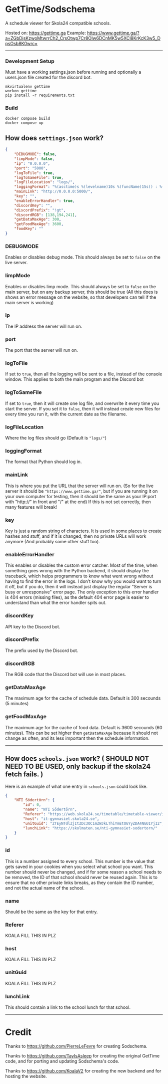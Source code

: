 # GetTime/Sodschema
A schedule viewer for Skola24 compatible schools.

Hosted on: https://gettime.ga
Example: https://www.gettime.ga/?a=ZGbDjsKzwoMtwrrCh2_CrsOtwp7Cr8OIw6DCnMK5w5XCl8KrKcK3w5_DpsOsb8K0wrc=

***

### Development Setup

Must have a working settings.json before running and optionally a users.json file created for  the discord bot.

```shell script
mkvirtualenv gettime
workon gettime
pip install -r requirements.txt
```

### Build
```shell script
docker compose build
docker compose up
```

## How does `settings.json` work?

```json
{
    "DEBUGMODE": false,
    "limpMode": false,
    "ip": "0.0.0.0",
    "port": "5000",
    "logToFile": true,
    "logToSameFile": true,
    "logFileLocation": "logs/",
    "loggingFormat": "%(asctime)s %(levelname)10s %(funcName)15s() : %(message)s",
    "mainLink": "http://0.0.0.0:5000/",
    "key": "",
    "enableErrorHandler": true,
    "discordKey": "",
    "discordPrefix": "!gt",
    "discordRGB": [138,194,241],
    "getDataMaxAge": 300,
    "getFoodMaxAge": 3600,
    "foodKey": ""
}
```

### DEBUGMODE
Enables or disables debug mode. This should always be set to `false` on the live server.

### limpMode
Enables or disables limp mode. This should always be set to `false` on the main server, but on any backup server, this should be true (All this does is shows an error message on the website, so that developers can tell if the main server is working)

### ip
The IP address the server will run on.

### port
The port that the server will run on.

### logToFile
If set to `true`, then all the logging will be sent to a file, instead of the console window. This applies to both the main program and the Discord bot

### logToSameFile
If set to `true`, then it will create one log file, and overwrite it every time you start the server. If you set it to `false`, then it will instead create new files for every time you run it, with the current date as the filename.

### logFileLocation
Where the log files should go (Default is `"logs/"`)

### loggingFormat
The format that Python should log in.

### mainLink
This is where you put the URL that the server will run on. (So for the live server it should be `"https://www.gettime.ga/"`, but if you are running it on your own computer for testing, then it should be the same as your IP:port with "http://" in front and "/" at the end) If this is not set correctly, then many features will break!

### key
Key is just a random string of characters. It is used in some places to create hashes and stuff, and if it is changed, then no private URLs will work anymore (And probably some other stuff too).

### enableErrorHandler
This enables or disables the custom error catcher. Most of the time, when something goes wrong with the Python backend, it should display the traceback, which helps programmers to know what went wrong without having to find the error in the logs. I don’t know why you would want to turn it off, but if you do, then it will instead just display the regular "Server is busy or unresponsive" error page. The only exception to this error handler is 404 errors (missing files), as the default 404 error page is easier to understand than what the error handler spits out.

### discordKey
API key to the Discord bot.

### discordPrefix
The prefix used by the Discord bot.

### discordRGB
The RGB code that the Discord bot will use in most places.

### getDataMaxAge
The maximum age for the cache of schedule data. Default is 300 secounds (5 minutes)

### getFoodMaxAge
The maximum age for the cache of food data. Default is 3600 secounds (60 minutes). This can be set higher then `getDataMaxAge` because it should not change as often, and its less important then the schedule information.

***

## How does `schools.json` work? ( SHOULD NOT NEED TO BE USED, only backup if the skola24 fetch fails. )

Here is an example of what one entry in `schools.json` could look like.

```json
{
    "NTI Södertörn": {
        "id": 0,
        "name": "NTI Södertörn",
        "Referer": "https://web.skola24.se/timetable/timetable-viewer/it-gymnasiet.skola24.se/IT-Gymnasiet%20S%C3%B6dert%C3%B6rn/",
        "host": "it-gymnasiet.skola24.se",
        "unitGuid": "ZTEyNTdlZjItZDc3OC1mZWJkLThiYmEtOGYyZDA4NGU1YjI2",
        "lunchLink": "https://skolmaten.se/nti-gymnasiet-sodertorn/"
    }
}
```

### id
This is a number assigned to every school. This number is the value that gets saved in your cookies when you select what school you want. This number should never be changed, and if for some reason a school needs to be removed, the ID of that school should never be reused again. This is to ensure that no other private links breaks, as they contain the ID number, and not the actual name of the school.

### name
Should be the same as the key for that entry.

### Referer
KOALA FILL THIS IN PLZ

### host
KOALA FILL THIS IN PLZ

### unitGuid
KOALA FILL THIS IN PLZ

### lunchLink
This should contain a link to the school lunch for that school.

***

# Credit
Thanks to https://github.com/PierreLeFevre for creating Sodschema.

Thanks to https://github.com/TayIsAsleep for creating the original GetTime code, and for porting and updating Sodschema's code.

Thanks to https://github.com/KoalaV2 for creating the new backend and for hosting the website.

